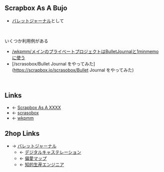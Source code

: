 ## Scrapbox As A Bujo
- [バレットジャーナル](バレットジャーナル.md)として

<br>

いくつか利用例がある

- [/wkpmm/メインのプライベートプロジェクトはBulletJournalと1minmemoに使う](https://scrapbox.io/wkpmm/メインのプライベートプロジェクトはBulletJournalと1minmemoに使う)
- [/scrasobox/Bullet Journal をやってみた](https://scrapbox.io/scrasobox/Bullet Journal をやってみた)

<br>

## Links
- ← [Scrapbox As A XXXX](Scrapbox_As_A_XXXX.md)
- ← [scrasobox](scrasobox.md)
- ← [wkpmm](wkpmm.md)

## 2hop Links
- → [バレットジャーナル](バレットジャーナル.md)
    - ← [デジタルキャステレーション](デジタルキャステレーション.md)
    - ← [偏愛マップ](偏愛マップ.md)
    - ← [知的生産エンジニア](知的生産エンジニア.md)
